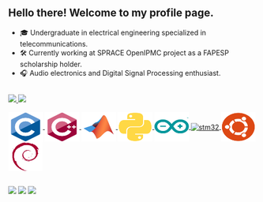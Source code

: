 ## Hello there! Welcome to my profile page.

- 🎓 Undergraduate in electrical engineering specialized in telecommunications.
- 🛠️ Currently working at SPRACE OpenIPMC project as a FAPESP scholarship holder.
- 🎧 Audio electronics and Digital Signal Processing enthusiast.

##

<div>
  <a href="https://github.com/Antonio-Bassi">
  <img height="180em" src="https://github-readme-stats.vercel.app/api?username=Antonio-Bassi&show_icons=true&theme=material-palenight&include_all_commits=true&count_private=true"/>
  <img height="180em" src="https://github-readme-stats.vercel.app/api/top-langs/?username=Antonio-Bassi&layout=compact&langs_count=7&theme=material-palenight"/>
</div>
  
<div style="display: inline_block"><br>
  	<img align="center" alt="Plain C" height="60" width="70" src="https://github.com/devicons/devicon/blob/master/icons/c/c-original.svg">
  	<img align="center" alt="cplusplus" height="60" width="70" src="https://github.com/devicons/devicon/blob/master/icons/cplusplus/cplusplus-original.svg">
  	<img align="center" alt="matlab" height="60" width="70" src="https://github.com/devicons/devicon/blob/master/icons/matlab/matlab-original.svg">
  	<img align="center" alt="python" height="60" width="70" src="https://github.com/devicons/devicon/blob/master/icons/python/python-plain.svg">
  	<img align="center" alt="arduino" height="60" width="70" src="https://github.com/devicons/devicon/blob/master/icons/arduino/arduino-original.svg">
	<img align="center" alt="stm32" height="90" width="100" src="https://www.mathworks.com/products/hardware/stmicroelectronics/_jcr_content/mainParsys/band_copy_copy/mainParsys/columns_copy_copy_co/86bc18d0-5a02-4fe5-9081-fe4c5b328c47/image.adapt.480.medium.svg/1639410236897.svg">	
  	<img align="center" alt="ubuntu" height="60" width="70" src="https://github.com/devicons/devicon/blob/master/icons/ubuntu/ubuntu-plain.svg">
  	<img align="center" alt="debian" height="60" width="70" src="https://github.com/devicons/devicon/blob/master/icons/debian/debian-plain.svg">
</div>

##
	
<div>
<a href="https://www.linkedin.com/in/antoniovgbassi" target="_blank"><img src="https://img.shields.io/badge/LinkedIn-0077B5?style=for-the-badge&logo=linkedin&logoColor=white" target="_blank"></a>
<a href="mailto:antoniovitor.gb@gmail.com"><img src="https://img.shields.io/badge/Gmail-D14836?style=for-the-badge&logo=gmail&logoColor=white" target="_blank"></a>
<a href="mailto:antonio.bassi@sprace.org.br"><img src="https://sprace.org.br/wp-content/uploads/2018/06/sprace-1.png" target="_blank"></a>
</div>
  
  

